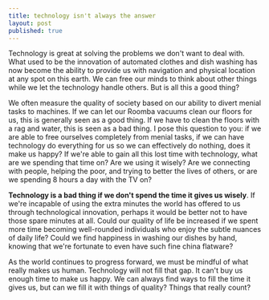 ```yaml
---
title: technology isn't always the answer
layout: post
published: true
---
```


Technology is great at solving the problems we don't want to deal with. What used to be the innovation of automated clothes and dish washing has now become the ability to provide us with navigation and physical location at any spot on this earth. We can free our minds to think about other things while we let the technology handle others. But is all this a good thing?

We often measure the quality of society based on our ability to divert menial tasks to machines. If we can let our Roomba vacuums clean our floors for us, this is generally seen as a good thing. If we have to clean the floors with a rag and water, this is seen as a bad thing. I pose this question to you: if we are able to free ourselves completely from menial tasks, if we can have technology do everything for us so we can effectively do nothing, does it make us happy? If we're able to gain all this lost time with technology, what are we spending that time on? Are we using it wisely? Are we connecting with people, helping the poor, and trying to better the lives of others, or are we spending 8 hours a day with the TV on?

__Technology is a bad thing if we don't spend the time it gives us wisely__. If we're incapable of using the extra minutes the world has offered to us through technological innovation, perhaps it would be better not to have those spare minutes at all. Could our quality of life be increased if we spent more time becoming well-rounded individuals who enjoy the subtle nuances of daily life? Could we find happiness in washing our dishes by hand, knowing that we're fortunate to even have such fine china flatware?

As the world continues to progress forward, we must be mindful of what really makes us human. Technology will not fill that gap. It can't buy us enough time to make us happy. We can always find ways to fill the time it gives us, but can we fill it with things of quality? Things that really count?
